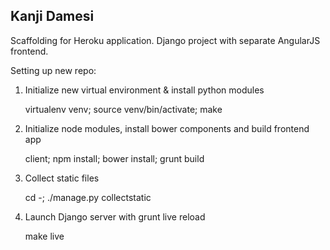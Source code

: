 Kanji Damesi
------------

Scaffolding for Heroku application.
Django project with separate AngularJS frontend.

Setting up new repo:

1. Initialize new virtual environment & install python modules

    virtualenv venv; source venv/bin/activate; make

2. Initialize node modules, install bower components and build frontend app

    client; npm install; bower install; grunt build

3. Collect static files

    cd -; ./manage.py collectstatic

4. Launch Django server with grunt live reload

    make live
